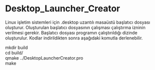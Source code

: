 # Desktop_Launcher_Creator
Linux işletim sistemleri için .desktop uzantılı masaüstü başlatıcı dosyası oluşturur. 
Oluşturulan başlatıcı dosyasının çalışması çalıştırma izninin verilmesi gerekir.
Başlatıcı dosyası programın çalıştırıldığı dizinde oluşturulur.
Kodlar indirildikten sonra aşağıdaki komutla derlenebilir.

mkdir build  
cd build/  
qmake ../DesktopLauncherCreator.pro  
make 
